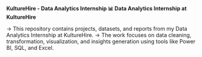**KultureHire - Data Analytics Internship
📊 Data Analytics Internship at KultureHire**

-> This repository contains projects, datasets, and reports from my Data Analytics Internship at KultureHire. 
-> The work focuses on data cleaning, transformation, visualization, and insights generation using tools like Power BI, SQL, and Excel.
